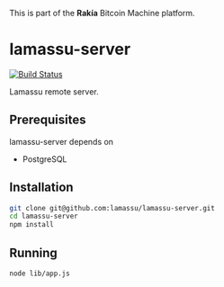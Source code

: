 This is part of the **Rakía** Bitcoin Machine platform.

# lamassu-server

[![Build Status](https://travis-ci.org/lamassu/lamassu-server.svg?branch=master)](https://travis-ci.org/lamassu/lamassu-server)

Lamassu remote server.

## Prerequisites

lamassu-server depends on 
* PostgreSQL

## Installation

```sh
git clone git@github.com:lamassu/lamassu-server.git
cd lamassu-server
npm install
```

## Running
```sh
node lib/app.js
```
